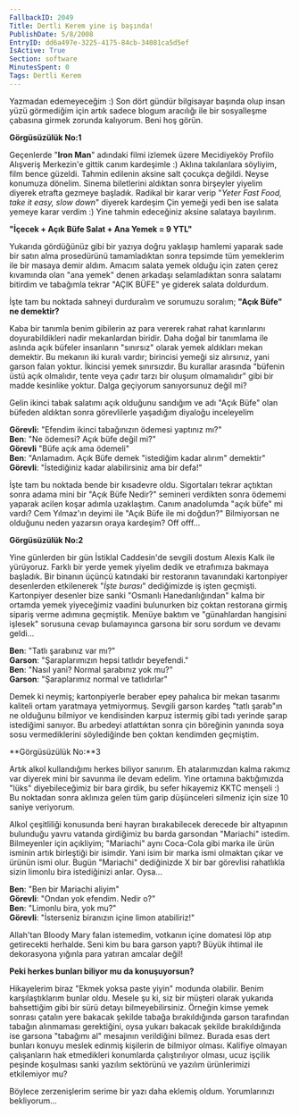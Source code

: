 ```yaml
---
FallbackID: 2049
Title: Dertli Kerem yine iş başında!
PublishDate: 5/8/2008
EntryID: dd6a497e-3225-4175-84cb-34081ca5d5ef
IsActive: True
Section: software
MinutesSpent: 0
Tags: Dertli Kerem
---
```

Yazmadan edemeyeceğim :) Son dört gündür bilgisayar başında olup insan
yüzü görmediğim için artık sadece blogum aracılığı ile bir sosyalleşme
çabasına girmek zorunda kalıyorum. Beni hoş görün.

**Görgüsüzülük No:1**

Geçenlerde "**Iron Man**" adındaki filmi izlemek üzere Mecidiyeköy
Profilo Alışveriş Merkezin'e gittik canım kardeşimle :) Aklına
takılanlara söyliyim, film bence güzeldi. Tahmin edilenin aksine salt
çocukça değildi. Neyse konumuza dönelim. Sinema biletlerini aldıktan
sonra birşeyler yiyelim diyerek etrafta gezmeye başladık. Radikal bir
karar verip "*Yeter Fast Food, take it easy, slow down*" diyerek
kardeşim Çin yemeği yedi ben ise salata yemeye karar verdim :) Yine
tahmin edeceğiniz aksine salataya bayılırım.

**"İçecek + Açık Büfe Salat + Ana Yemek = 9 YTL"**

Yukarıda gördüğünüz gibi bir yazıya doğru yaklaşıp hamlemi yaparak sade
bir satın alma prosedürünü tamamladıktan sonra tepsimde tüm yemeklerim
ile bir masaya demir aldım. Amacım salata yemek olduğu için zaten çerez
kıvamında olan "ana yemek" denen arkadaşı selamladıktan sonra salatamı
bitirdim ve tabağımla tekrar "AÇIK BÜFE" ye giderek salata doldurdum.

İşte tam bu noktada sahneyi durduralım ve sorumuzu soralım; **"Açık
Büfe" ne demektir?**

Kaba bir tanımla benim gibilerin az para vererek rahat rahat karınlarını
doyurabildikleri nadir mekanlardan biridir. Daha doğal bir tanımlama ile
aslında açık büfeler insanların "sınırsız" olarak yemek aldıkları mekan
demektir. Bu mekanın iki kuralı vardır; birincisi yemeği siz alırsınız,
yani garson falan yoktur. İkincisi yemek sınırsızdır. Bu kurallar
arasında "büfenin üstü açık olmalıdır, tente veya çadır tarzı bir oluşum
olmamalıdır" gibi bir madde kesinlike yoktur. Dalga geçiyorum
sanıyorsunuz değil mi?

Gelin ikinci tabak salatımı açık olduğunu sandığım ve adı "Açık Büfe"
olan büfeden aldıktan sonra görevlilerle yaşadığım diyaloğu inceleyelim

**Görevli:** "Efendim ikinci tabağınızın ödemesi yaptınız mı?"\
 **Ben**: "Ne ödemesi? Açık büfe değil mi?"\
 **Görevli** "Büfe açık ama ödemeli"\
 **Ben**: "Anlamadım. Açık Büfe demek "istediğim kadar alırım"
demektir"\
 **Görevli**: "İstediğiniz kadar alabilirsiniz ama bir defa!"

İşte tam bu noktada bende bir kısadevre oldu. Sigortaları tekrar
açtıktan sonra adama mini bir "Açık Büfe Nedir?" semineri verdikten
sonra ödememi yaparak acilen koşar adımla uzaklaştım. Canım anadolumda
"açık büfe" mi vardı? Cem Yılmaz'ın deyimi ile "Açık Büfe ile mi
doğdun?" Bilmiyorsan ne olduğunu neden yazarsın oraya kardeşim? Off
offf...

**Görgüsüzülük No:2**

Yine günlerden bir gün İstiklal Caddesin'de sevgili dostum Alexis Kalk
ile yürüyoruz. Farklı bir yerde yemek yiyelim dedik ve etrafımıza
bakmaya başladık. Bir binanın üçüncü katındaki bir restoranın
tavanındaki kartonpiyer desenlerden etkilenerek "*İşte burası*"
dediğimizde iş işten geçmişti. Kartonpiyer desenler bize sanki "Osmanlı
Hanedanlığından" kalma bir ortamda yemek yiyeceğimiz vaadini bulunurken
biz çoktan restorana girmiş sipariş verme adımına geçmiştik. Menüye
baktım ve "günahlardan hangisini işlesek" sorusuna cevap bulamayınca
garsona bir soru sordum ve devamı geldi...

**Ben**: "Tatlı şarabınız var mı?"\
 **Garson**: "Şaraplarımızın hepsi tatlıdır beyefendi."\
 **Ben**: "Nasıl yani? Normal şarabınız yok mu?"\
 **Garson**: "Şaraplarımız normal ve tatlıdırlar"

Demek ki neymiş; kartonpiyerle beraber epey pahalıca bir mekan tasarımı
kaliteli ortam yaratmaya yetmiyormuş. Sevgili garson kardeş "tatlı
şarab"ın ne olduğunu bilmiyor ve kendisinden karpuz istermiş gibi tadı
yerinde şarap istediğimi sanıyor. Bu arbedeyi atlattıktan sonra çin
böreğinin yanında soya sosu vermediklerini söylediğinde ben çoktan
kendimden geçmiştim.

**Görgüsüzülük No:**3

Artık alkol kullandığımı herkes biliyor sanırım. Eh atalarımızdan kalma
rakımız var diyerek mini bir savunma ile devam edelim. Yine ortamına
baktığımızda "lüks" diyebileceğimiz bir bara girdik, bu sefer hikayemiz
KKTC menşeli :) Bu noktadan sonra aklınıza gelen tüm garip düşünceleri
silmeniz için size 10 saniye veriyorum.

Alkol çeşitliliği konusunda beni hayran bırakabilecek derecede bir
altyapının bulunduğu yavru vatanda girdiğimiz bu barda garsondan
"Mariachi" istedim. Bilmeyenler için açıkliyim; "Mariachi" aynı
Coca-Cola gibi marka ile ürün isminin artık birleştiği bir isimdir. Yani
isim bir marka ismi olmaktan çıkar ve ürünün ismi olur. Bugün "Mariachi"
dediğinizde X bir bar görevlisi rahatlıkla sizin limonlu bira
istediğinizi anlar. Oysa...

**Ben**: "Ben bir Mariachi aliyim"\
 **Görevli**: "Ondan yok efendim. Nedir o?"\
 **Ben**: "Limonlu bira, yok mu?"\
 **Görevli**: "İsterseniz biranızın içine limon atabiliriz!"

Allah'tan Bloody Mary falan istemedim, votkanın içine domatesi löp atıp
getirecekti herhalde. Seni kim bu bara garson yaptı? Büyük ihtimal ile
dekorasyona yığınla para yatıran amcalar değil!

**Peki herkes bunları biliyor mu da konuşuyorsun?**

Hikayelerim biraz "Ekmek yoksa paste yiyin" modunda olabilir. Benim
karşılaştıklarım bunlar oldu. Mesele şu ki, siz bir müşteri olarak
yukarıda bahsettiğim gibi bir sürü detayı bilmeyebilirsiniz. Örneğin
kimse yemek sonrası çatalın yere bakacak şekilde tabağa bırakıldığında
garson tarafından tabağın alınmaması gerektiğini, oysa yukarı bakacak
şekilde bırakıldığında ise garsona "tabağımı al" mesajının verildiğini
bilmez. Burada esas dert bunları konuyu meslek edinmiş kişilerin de
bilmiyor olması. Kalifiye olmayan çalışanların hak etmedikleri
konumlarda çalıştırılıyor olması, ucuz işçilik peşinde koşulması sanki
yazılım sektörünü ve yazılım ürünlerimizi etkilemiyor mu?

Böylece zerzenişlerim serime bir yazı daha eklemiş oldum. Yorumlarınızı
bekliyorum...


